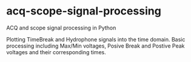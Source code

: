 # acq-scope-signal-processing
ACQ and scope signal processing in Python

Plotting TimeBreak and Hydrophone signals into the time domain. Basic processing including Max/Min voltages, Posive Break and Postive Peak voltages and their corresponding times.
